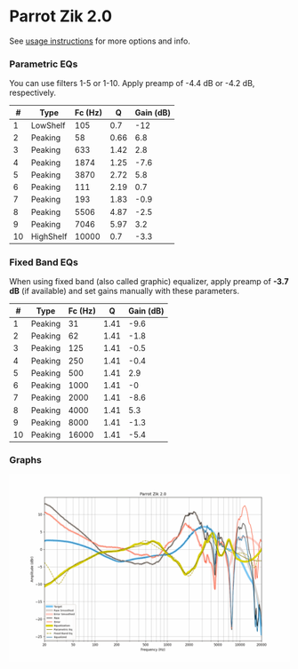 # Parrot Zik 2.0
See [usage instructions](https://github.com/jaakkopasanen/AutoEq#usage) for more options and info.

### Parametric EQs
You can use filters 1-5 or 1-10. Apply preamp of -4.4 dB or -4.2 dB, respectively.

|   # | Type      |   Fc (Hz) |    Q |   Gain (dB) |
|-----|-----------|-----------|------|-------------|
|   1 | LowShelf  |       105 | 0.7  |       -12   |
|   2 | Peaking   |        58 | 0.66 |         6.8 |
|   3 | Peaking   |       633 | 1.42 |         2.8 |
|   4 | Peaking   |      1874 | 1.25 |        -7.6 |
|   5 | Peaking   |      3870 | 2.72 |         5.8 |
|   6 | Peaking   |       111 | 2.19 |         0.7 |
|   7 | Peaking   |       193 | 1.83 |        -0.9 |
|   8 | Peaking   |      5506 | 4.87 |        -2.5 |
|   9 | Peaking   |      7046 | 5.97 |         3.2 |
|  10 | HighShelf |     10000 | 0.7  |        -3.3 |

### Fixed Band EQs
When using fixed band (also called graphic) equalizer, apply preamp of **-3.7 dB** (if available) and set gains manually with these parameters.

|   # | Type    |   Fc (Hz) |    Q |   Gain (dB) |
|-----|---------|-----------|------|-------------|
|   1 | Peaking |        31 | 1.41 |        -9.6 |
|   2 | Peaking |        62 | 1.41 |        -1.8 |
|   3 | Peaking |       125 | 1.41 |        -0.5 |
|   4 | Peaking |       250 | 1.41 |        -0.4 |
|   5 | Peaking |       500 | 1.41 |         2.9 |
|   6 | Peaking |      1000 | 1.41 |        -0   |
|   7 | Peaking |      2000 | 1.41 |        -8.6 |
|   8 | Peaking |      4000 | 1.41 |         5.3 |
|   9 | Peaking |      8000 | 1.41 |        -1.3 |
|  10 | Peaking |     16000 | 1.41 |        -5.4 |

### Graphs
![](./Parrot%20Zik%202.0.png)

